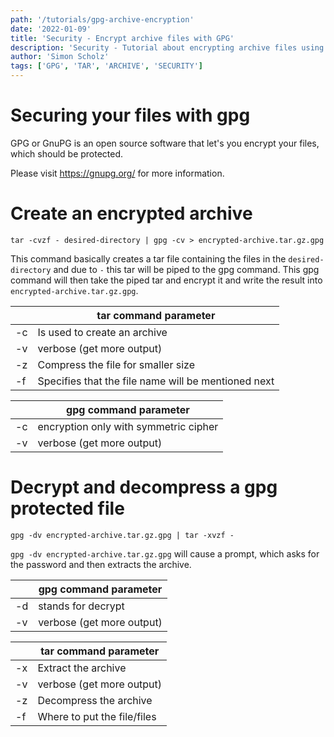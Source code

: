 ```yaml
---
path: '/tutorials/gpg-archive-encryption'
date: '2022-01-09'
title: 'Security - Encrypt archive files with GPG'
description: 'Security - Tutorial about encrypting archive files using GPG.'
author: 'Simon Scholz'
tags: ['GPG', 'TAR', 'ARCHIVE', 'SECURITY']
---
```


# Securing your files with gpg

GPG or GnuPG is an open source software that let's you encrypt your files, which should be protected.

Please visit https://gnupg.org/ for more information.

# Create an encrypted archive

```shell
tar -cvzf - desired-directory | gpg -cv > encrypted-archive.tar.gz.gpg
```

This command basically creates a tar file containing the files in the `desired-directory` and due to `-` this tar will be piped to the gpg command.
This gpg command will then take the piped tar and encrypt it and write the result into `encrypted-archive.tar.gz.gpg`.

|     | tar command parameter                               |
| --- | --------------------------------------------------- |
| -c  | Is used to create an archive                        |
| -v  | verbose (get more output)                           |
| -z  | Compress the file for smaller size                  |
| -f  | Specifies that the file name will be mentioned next |

|     | gpg command parameter                 |
| --- | ------------------------------------- |
| -c  | encryption only with symmetric cipher |
| -v  | verbose (get more output)             |

# Decrypt and decompress a gpg protected file

```shell
gpg -dv encrypted-archive.tar.gz.gpg | tar -xvzf -
```

`gpg -dv encrypted-archive.tar.gz.gpg` will cause a prompt, which asks for the password and then extracts the archive.

|     | gpg command parameter     |
| --- | ------------------------- |
| -d  | stands for decrypt        |
| -v  | verbose (get more output) |

|     | tar command parameter       |
| --- | --------------------------- |
| -x  | Extract the archive         |
| -v  | verbose (get more output)   |
| -z  | Decompress the archive      |
| -f  | Where to put the file/files |
